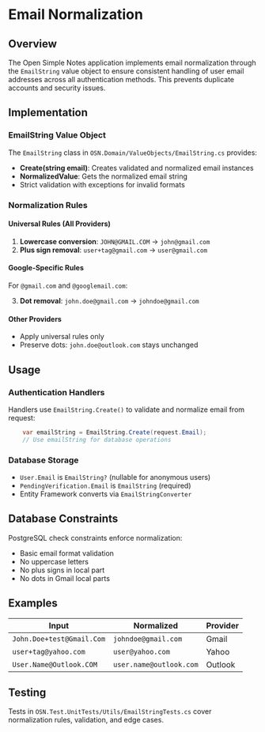 ﻿# Email Normalization

## Overview

The Open Simple Notes application implements email normalization through the `EmailString` value object to ensure consistent handling of user email addresses across all authentication methods. This prevents duplicate accounts and security issues.

## Implementation

### EmailString Value Object

The `EmailString` class in `OSN.Domain/ValueObjects/EmailString.cs` provides:

- **Create(string email)**: Creates validated and normalized email instances
- **NormalizedValue**: Gets the normalized email string
- Strict validation with exceptions for invalid formats

### Normalization Rules

#### Universal Rules (All Providers)

1. **Lowercase conversion**: `JOHN@GMAIL.COM` → `john@gmail.com`
2. **Plus sign removal**: `user+tag@gmail.com` → `user@gmail.com`

#### Google-Specific Rules

For `@gmail.com` and `@googlemail.com`:

3. **Dot removal**: `john.doe@gmail.com` → `johndoe@gmail.com`

#### Other Providers

- Apply universal rules only
- Preserve dots: `john.doe@outlook.com` stays unchanged

## Usage

### Authentication Handlers

Handlers use `EmailString.Create()` to validate and normalize email from request:

```csharp
    var emailString = EmailString.Create(request.Email);
    // Use emailString for database operations
```

### Database Storage

- `User.Email` is `EmailString?` (nullable for anonymous users)
- `PendingVerification.Email` is `EmailString` (required)
- Entity Framework converts via `EmailStringConverter`


## Database Constraints

PostgreSQL check constraints enforce normalization:

- Basic email format validation
- No uppercase letters
- No plus signs in local part
- No dots in Gmail local parts

## Examples

| Input | Normalized | Provider |
|-------|------------|----------|
| `John.Doe+test@Gmail.Com` | `johndoe@gmail.com` | Gmail |
| `user+tag@yahoo.com` | `user@yahoo.com` | Yahoo |
| `User.Name@Outlook.COM` | `user.name@outlook.com` | Outlook |

## Testing

Tests in `OSN.Test.UnitTests/Utils/EmailStringTests.cs` cover normalization rules, validation, and edge cases.